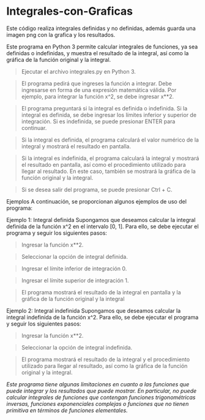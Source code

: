 # Integrales-con-Graficas
Este código realiza integrales definidas y no definidas, además guarda una imagen png con la grafica y los resultados.

Este programa en Python 3 permite calcular integrales de funciones, ya sea definidas o indefinidas, y muestra el resultado de la integral, así como la gráfica de la función original y la integral.

>Ejecutar el archivo integrales.py en Python 3.

>El programa pedirá que ingreses la función a integrar. Debe ingresarse en forma de una expresión matemática válida. Por ejemplo, para integrar la función x^2, se debe ingresar x**2.

>El programa preguntará si la integral es definida o indefinida. Si la integral es definida, se debe ingresar los límites inferior y superior de integración. Si es indefinida, se puede presionar ENTER para continuar.

>Si la integral es definida, el programa calculará el valor numérico de la integral y mostrará el resultado en pantalla.

>Si la integral es indefinida, el programa calculará la integral y mostrará el resultado en pantalla, así como el procedimiento utilizado para llegar al resultado. En este caso, también se mostrará la gráfica de la función original y la integral.

>Si se desea salir del programa, se puede presionar Ctrl + C.


Ejemplos
A continuación, se proporcionan algunos ejemplos de uso del programa:

Ejemplo 1: Integral definida
Supongamos que deseamos calcular la integral definida de la función x^2 en el intervalo [0, 1]. Para ello, se debe ejecutar el programa y seguir los siguientes pasos:

>Ingresar la función x**2.

>Seleccionar la opción de integral definida.

>Ingresar el límite inferior de integración 0.

>Ingresar el límite superior de integración 1.

>El programa mostrará el resultado de la integral en pantalla y la gráfica de la función original y la integral

Ejemplo 2: Integral indefinida
Supongamos que deseamos calcular la integral indefinida de la función x^2. Para ello, se debe ejecutar el programa y seguir los siguientes pasos:

>Ingresar la función x**2.

>Seleccionar la opción de integral indefinida.

>El programa mostrará el resultado de la integral y el procedimiento utilizado para llegar al resultado, así como la gráfica de la función original y la integral.

*Este programa tiene algunas limitaciones en cuanto a las funciones que puede integrar y los resultados que puede mostrar. En particular, no puede calcular integrales de funciones que contengan funciones trigonométricas inversas, funciones exponenciales complejas o funciones que no tienen primitiva en términos de funciones elementales.*
